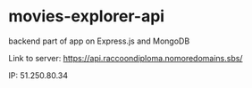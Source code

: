 # movies-explorer-api
backend part of app on Express.js and MongoDB

Link to server: https://api.raccoondiploma.nomoredomains.sbs/

IP: 51.250.80.34
